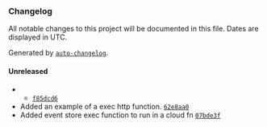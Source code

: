 ### Changelog

All notable changes to this project will be documented in this file. Dates are displayed in UTC.

Generated by [`auto-changelog`](https://github.com/CookPete/auto-changelog).

#### Unreleased

- - [`f85dcd6`](https://github.com/sustainer-network/sustainer-network-js/commit/f85dcd66d40147c48632eb0e8df6e7227555f510)
- Added an example of a exec http function. [`62e8aa0`](https://github.com/sustainer-network/sustainer-network-js/commit/62e8aa0c35cd9e4b6f4049e406e1923dc6bbfeb0)
- Added event store exec function to run in a cloud fn [`07bde3f`](https://github.com/sustainer-network/sustainer-network-js/commit/07bde3fde374090a520a6e519d3177c046fd9150)
